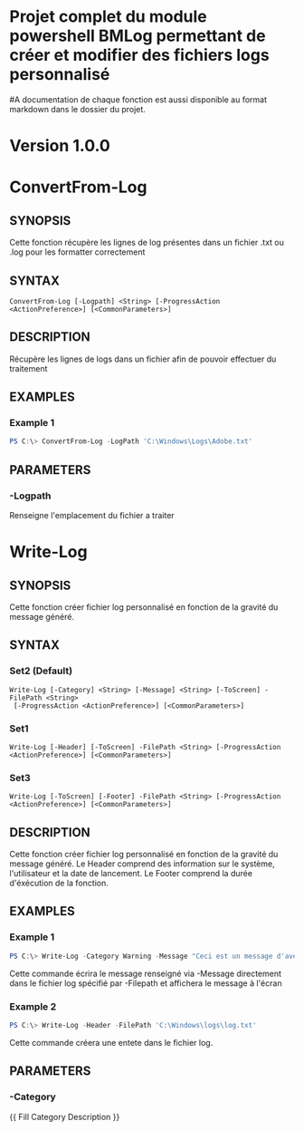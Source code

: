 # Projet complet du module powershell BMLog permettant de créer et modifier des fichiers logs personnalisé
#A documentation de chaque fonction est aussi disponible au format markdown dans le dossier du projet.
# Version 1.0.0

# ConvertFrom-Log

## SYNOPSIS
Cette fonction récupère les lignes de log présentes dans un fichier  .txt ou .log pour les formatter correctement 

## SYNTAX

```
ConvertFrom-Log [-Logpath] <String> [-ProgressAction <ActionPreference>] [<CommonParameters>]
```

## DESCRIPTION
Récupère les lignes de logs dans un fichier afin de pouvoir effectuer du traitement

## EXAMPLES

### Example 1
```powershell
PS C:\> ConvertFrom-Log -LogPath 'C:\Windows\Logs\Adobe.txt'
```

## PARAMETERS

### -Logpath
Renseigne l'emplacement du fichier a traiter


# Write-Log

## SYNOPSIS
Cette fonction créer fichier log personnalisé en fonction de la gravité du message généré. 

## SYNTAX

### Set2 (Default)
```
Write-Log [-Category] <String> [-Message] <String> [-ToScreen] -FilePath <String>
 [-ProgressAction <ActionPreference>] [<CommonParameters>]
```

### Set1
```
Write-Log [-Header] [-ToScreen] -FilePath <String> [-ProgressAction <ActionPreference>] [<CommonParameters>]
```

### Set3
```
Write-Log [-ToScreen] [-Footer] -FilePath <String> [-ProgressAction <ActionPreference>] [<CommonParameters>]
```

## DESCRIPTION
Cette fonction créer fichier log personnalisé en fonction de la gravité du message généré.
Le Header comprend des information sur le système, l'utilisateur et la date de lancement.
Le Footer comprend la durée d'éxécution de la fonction.

## EXAMPLES

### Example 1
```powershell
PS C:\> Write-Log -Category Warning -Message "Ceci est un message d'avertissement" -FilePath 'C:\Windows\logs\log.txt' -ToScreen
```
Cette commande écrira le message renseigné via -Message directement dans le fichier log spécifié par -Filepath et affichera le message à l'écran

### Example 2
```powershell
PS C:\> Write-Log -Header -FilePath 'C:\Windows\logs\log.txt'
```
Cette commande créera une entete dans le fichier log.

## PARAMETERS

### -Category
{{ Fill Category Description }}